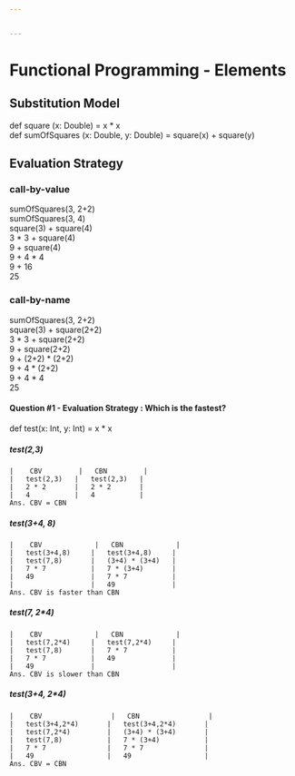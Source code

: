 ```yaml
---


---
```


<h1 id="functional-programming---elements">Functional Programming - Elements</h1>
<h2 id="substitution-model">Substitution Model</h2>
<p>def square (x: Double) = x * x<br>
def sumOfSquares (x: Double, y: Double) = square(x) + square(y)</p>
<h2 id="evaluation-strategy">Evaluation Strategy</h2>
<h3 id="call-by-value">call-by-value</h3>
<p>sumOfSquares(3, 2+2)<br>
sumOfSquares(3, 4)<br>
square(3) + square(4)<br>
3 * 3 + square(4)<br>
9 + square(4)<br>
9 + 4 * 4<br>
9 + 16<br>
25</p>
<h3 id="call-by-name">call-by-name</h3>
<p>sumOfSquares(3, 2+2)<br>
square(3) + square(2+2)<br>
3 * 3 + square(2+2)<br>
9 + square(2+2)<br>
9 + (2+2) * (2+2)<br>
9 + 4 * (2+2)<br>
9 + 4 * 4<br>
25</p>
<h4 id="question-1---evaluation-strategy--which-is-the-fastest">Question #1 - Evaluation Strategy : Which is the fastest?</h4>
<p>def test(x: Int, y: Int) = x * x</p>
<h5 id="test23">test(2,3)</h5>
<pre><code>|	CBV			|	CBN			|
|	test(2,3)	|	test(2,3)	|
|	2 * 2		|	2 * 2		|
|	4			|	4			|
Ans. CBV = CBN
</code></pre>
<h5 id="test34-8">test(3+4, 8)</h5>
<pre><code>|	CBV				|	CBN				|
|	test(3+4,8)		|	test(3+4,8)		|
|	test(7,8)		|	(3+4) * (3+4)	|
|	7 * 7			|	7 * (3+4)		|
|	49				|	7 * 7			|
|					|	49				|
Ans. CBV is faster than CBN
</code></pre>
<h5 id="test7-24">test(7, 2*4)</h5>
<pre><code>|	CBV				|	CBN				|
|	test(7,2*4)		|	test(7,2*4)		|
|	test(7,8)		|	7 * 7			|
|	7 * 7			|	49				|
|	49				|					|
Ans. CBV is slower than CBN
</code></pre>
<h5 id="test34-24">test(3+4, 2*4)</h5>
<pre><code>|	CBV					|	CBN					|
|	test(3+4,2*4)		|	test(3+4,2*4)		|
|	test(7,2*4)			|	(3+4) * (3+4)		|
|	test(7,8)			|	7 * (3+4)			|
|	7 * 7				|	7 * 7				|
|	49					|	49					|
Ans. CBV = CBN	
</code></pre>

